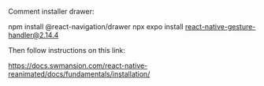 Comment installer drawer:

npm install @react-navigation/drawer
npx expo install react-native-gesture-handler@2.14.4 

Then follow instructions on this link:

https://docs.swmansion.com/react-native-reanimated/docs/fundamentals/installation/


